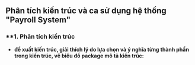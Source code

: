 ##  Phân tích kiến trúc và ca sử dụng hệ thống "Payroll System"

### **1. Phân tích kiến trúc
-   **đề xuất kiến trúc, giải thích lý do lựa chọn và ý nghĩa từng thành phần trong kiến trúc, vẽ biểu đồ package mô tả kiến trúc:**
